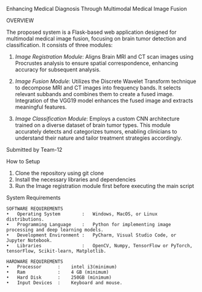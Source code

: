 Enhancing Medical Diagnosis Through Multimodal Medical Image Fusion

OVERVIEW 

The proposed system is a Flask-based web application designed for multimodal medical image fusion, focusing on brain tumor detection and classification. It consists of three modules:

1. *Image Registration Module*: Aligns Brain MRI and CT scan images using Procrustes analysis to ensure spatial correspondence, enhancing accuracy for subsequent analysis.

2. *Image Fusion Module*: Utilizes the Discrete Wavelet Transform technique to decompose MRI and CT images into frequency bands. It selects relevant subbands and combines them to create a fused image. Integration of the VGG19 model enhances the fused image and extracts meaningful features.

3. *Image Classification Module*: Employs a custom CNN architecture trained on a diverse dataset of brain tumor types. This module accurately detects and categorizes tumors, enabling clinicians to understand their nature and tailor treatment strategies accordingly.

Submitted by Team-12

How to Setup
1. Clone the repository using git clone
2. Install the necessary libraries and dependencies
3. Run the Image registration module first before executing the main script

System Requirements

    SOFTWARE REQUIREMENTS
    •	Operating System	    :	Windows, MacOS, or Linux distributions.
    •	Programming Language	:	Python for implementing image processing and deep learning models.
    •	Development Environment	:	PyCharm, Visual Studio Code, or Jupyter Notebook.
    •	Libraries	            :	OpenCV, Numpy, TensorFlow or PyTorch, tensorFlow, Scikit-learn, Matplotlib.

    HARDWARE REQUIREMENTS
    •	Processor	   :	intel i3(minimum)
    •	Ram	           :	4 GB (minimum)
    •	Hard Disk	   :	250GB (minimum)
    •	Input Devices  :	Keyboard and mouse.
